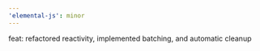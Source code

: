 ```yaml
---
'elemental-js': minor
---
```


feat: refactored reactivity, implemented batching, and automatic cleanup
